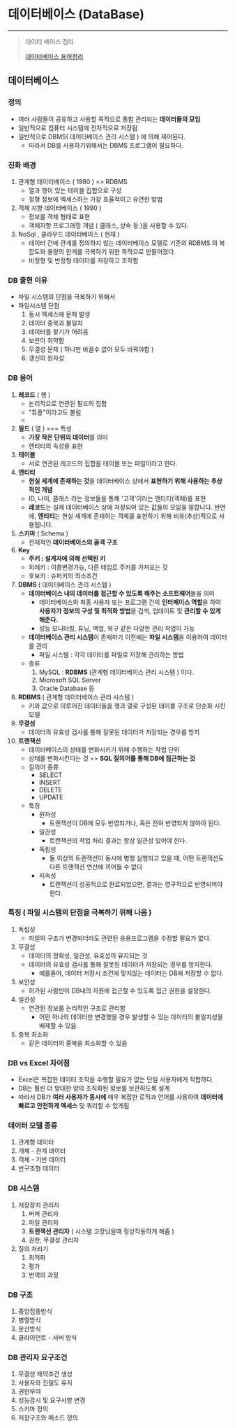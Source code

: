 # 데이터베이스 (DataBase) 

---

> 데이터 베이스 정리 
>
> [데이터베이스 용어정리](https://93jpark.tistory.com/23)

## 데이터베이스 

### 정의

-  여러 사람들이 공유하고 사용할 목적으로 통합 관리되는 **데이터들의 모임**
  - 일반적으로 컴퓨터 시스템에 전자적으로 저장됨 
- 일반적으로 DBMS( 데이터베이스 관리 시스템 ) 에 의해 제어된다. 
  - 따라서 DB를 사용하기위해서는 DBMS 프로그램이 필요하다. 


### 진화  배경 

1. 관계형 데이터베이스 ( 1980 ) => RDBMS
   - 열과 행이 있는 테이블 집합으로 구성 
   - 정형 정보에 액세스하는 가장 효율적이고 유연한 방법
2. 객체 지향 데이터베이스 ( 1990 )
   - 정보를 객체 형태로 표현
   - 객체지향 프로그래밍 개념 ( 클래스, 상속 등 )을 사용할 수 있다.
3. NoSql , 클라우드 데이터베이스 ( 현재 )
   - 데이터 간에 관계를 정의하지 않는 데이터베이스 모델로 기존의 RDBMS 의 복잡도와 용량의 한계를 극복하기 위한 목적으로 만들어졌다.
   - 비정형 및 반정형 데이터를 저장하고 조작함 

### DB 출현 이유

- 파일 시스템의 단점을 극복하기 위해서 
- 파일시스템 단점
  1. 동시 엑세스에 문제 발생
  2. 데이터 중복과 불일치
  3. 데이터를 찾기가 어려움
  4. 보안이 취약함
  5. 무결성 문제 ( 하나만 바꿀수 없어 모두 바꿔야함 )
  6. 갱신의 원자성

### DB 용어

1. **레코드** ( 행 )
   - 논리적으로 연관된 필드의 집합 
   - "튜플"이라고도 불림 
   - 
2. **필드** ( 열 ) === 특성 
   - **가장 작은 단위의 데이터**를 의미
   - 엔티티의 속성을 표현
3. **테이블**
   - 서로 연관된 레코드의 집합을 테이블 또는 파일이라고 한다.
4. **엔티티** 
   - **현실 세계에 존재하는 것**을 데이터베이스 상에서 **표현하기 위해 사용하는 추상적인 개념**
   - ID, 나이, 클래스 라는 정보들을 통해 '고객'이라는 엔티티(객체)를 표현
   - **레코드**는 실제 데이터베이스 상에 저장되어 있는 값들의 모임을 말합니다. 반면에, **엔티티**는 현실 세계에 존재하는 객체를 표현하기 위해 비유(추상)적으로 사용됩니다.
5. **스키마** ( Schema )
   - 전체적인 **데이터베이스의 골격 구조**
6. **Key**
   - **주키 : 설계자에 의해 선택된 키** 
   - 외례키 : 이름변경가능, 다른 테입르 주키를 가져오는 것 
   - 후보키 : 슈퍼키의 최소조건 
7. **DBMS** ( 데이터베이스 관리 시스템 )
   - **데이터베이스 내의 데이터를 접근할 수 있도록 해주는 소프트웨어**들을 의미
     - 데이터베이스와 최종 사용자 또는 프로그램 간의 **인터페이스 역할**을 하여 **사용자가 정보의 구성 및 최적화 방법**을 검색, 업데이트 및 **관리할 수 있게 해준다.**
     - 성능 모니터링, 튜닝, 백업, 복구 같은 다양한 관리 작업이 가능
   - **데이터베이스 관리 시스템**이 존재하기 이전에는 **파일 시스템**을 이용하여 데이터를 관리
     - 파일 시스템 : 각각 데이터를 파일로 저장해 관리하는 방법 
   - 종류
     1. MySQL : **RDBMS** (관계형 데이터베이스 관리 시스템 ) 이다. 
     2. Microsoft SQL Server
     3. Oracle Database 등 
8. **RDBMS** ( 관계형 데이터베이스 관리 시스템 )
   - 키와 값으로 이루어진 데이터들을 행과 열로 구성된 테이블 구조로 단순화 시킨 모델 
9. **무결성** 
   - 데이터의 유효성 검사를 통해 잘못된 데이터가 저장되는 경우를 방지
10. **트랜잭션**
    - 데이터베이스의 상태를 변화시키기 위해 수행하는 작업 단위
    - 상태를 변화시킨다는 것 => **SQL 질의어를 통해 DB에 접근하는 것**
    - 질의어 종류
      - SELECT 
      - INSERT
      - DELETE
      - UPDATE
    - 특징
      - 원자성
        - 트랜잭션이 DB에 모두 반영되거나, 혹은 전혀 반영되지 않아야 된다.
      - 일관성
        - 트랜잭션의 작업 처리 결과는 항상 일관성 있어야 한다.
      - 독립성
        - 둘 이상의 트랜잭션이 동시에 병행 실행되고 있을 때, 어떤 트랜잭션도 다른 트랜잭션 연산에 끼어들 수 없다
      - 지속성 
        - 트랜잭션이 성공적으로 완료되었으면, 결과는 영구적으로 반영되어야 한다.

### 특징 ( 파일 시스템의 단점을 극복하기 위해 나옴 )

1. 독립성
   - 파일의 구조가 변경되더라도 관련된 응용프로그램을 수정할 필요가 없다. 
2. 무결성 
   - 데이터의 정확성, 일관성, 유효성이 유지되는 것
   - 데이터의 유효성 검사를 통해 잘못된 데이터가 저장되는 경우를 방지한다. 
     - 예를들어, 데이터 저장시 조건에 맞지않는 데이터는 DB에 저장할 수 없다. 
3. 보안성 
   - 허가된 사람만이 DB내의 자원에 접근할 수 있도록 접근 권한을 설정한다. 
4. 일관성 
   - 연관된 정보를 논리적인 구조로 관리함
     - 어떤 하나의 데이터만 변경했을 경우 발생할 수 있는 데이터의 불일치성을 배제할 수 있음. 
5. 중복 최소화 
   - 같은 데이터의 중복을 최소화할 수 있음 

### DB vs Excel 차이점 

- Excel은 복잡한 데이터 조작을 수행할 필요가 없는 단일 사용자에게 적합하다. 
- DB는 훨씬 더 방대한 양의 조직화된 정보를 보관하도록 설계
- 따라서 DB가 **여러 사용자가 동시에** 매우 복잡한 로직과 언어를 사용하여 **데이터에 빠르고 안전하게 엑세스** 및 쿼리할 수 있게됨 

### 데이터 모델 종류

1. 관계형 데이터
2. 개체 - 관계 데이터
3. 객체 - 기반 데이터
4. 반구조형 데이터 

### DB 시스템

1. 저장장치 관리자
   1. 버퍼 관리자
   2. 파일 관리자
   3. **트랜잭션 관리자** ( 시스템 고장났을때 정상작동하게 해줌 )
   4. 권한, 무결성 관리자 
2. 질의 처리기 
   1. 최적화
   2. 평가
   3. 번역의 과정 

### DB 구조

1. 중앙집중방식
2. 병렬방식
3. 분산방식
4. 클라이언트 - 서버 방식 

### DB 관리자 요구조건

1. 무결성 제약조건 생성
2. 사용자와 친밀도 유지
3. 권한부여
4. 성능감시 및 요구사항 변경
5. 스키마 정의
6. 저장구조와 메소드 정의 



